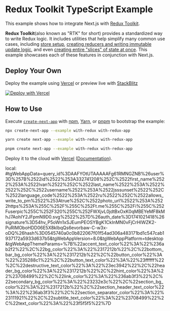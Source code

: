 # Redux Toolkit TypeScript Example

This example shows how to integrate Next.js with [Redux Toolkit](https://redux-toolkit.js.org).

**Redux Toolkit**(also known as "RTK" for short) provides a standardized way to write Redux logic. It includes utilities that help simplify many common use cases, including [store setup](https://redux-toolkit.js.org/api/configureStore), [creating reducers and writing immutable update logic](https://redux-toolkit.js.org/api/createreducer), and even [creating entire "slices" of state at once](https://redux-toolkit.js.org/api/createslice). This example showcases each of these features in conjunction with Next.js.

## Deploy Your Own

Deploy the example using [Vercel](https://vercel.com?utm_source=github&utm_medium=readme&utm_campaign=next-example) or preview live with [StackBlitz](https://stackblitz.com/github/vercel/next.js/tree/canary/examples/with-redux)

[![Deploy with Vercel](https://vercel.com/button)](https://vercel.com/new/clone?repository-url=https://github.com/vercel/next.js/tree/canary/examples/with-redux&project-name=with-redux&repository-name=with-redux)

## How to Use

Execute [`create-next-app`](https://github.com/vercel/next.js/tree/canary/packages/create-next-app) with [npm](https://docs.npmjs.com/cli/init), [Yarn](https://yarnpkg.com/lang/en/docs/cli/create/), or [pnpm](https://pnpm.io) to bootstrap the example:

```bash
npx create-next-app --example with-redux with-redux-app
```

```bash
yarn create next-app --example with-redux with-redux-app
```

```bash
pnpm create next-app --example with-redux with-redux-app
```

Deploy it to the cloud with [Vercel](https://vercel.com/new?utm_source=github&utm_medium=readme&utm_campaign=next-example) ([Documentation](https://nextjs.org/docs/deployment)).

local: #tgWebAppData=query_id%3DAAFYOtUTAAAAAFg61RMNGZNB%26user%3D%257B%2522id%2522%253A332741208%252C%2522first_name%2522%253A%2522Ivan%2522%252C%2522last_name%2522%253A%2522%2522%252C%2522username%2522%253A%2522jsssunset%2522%252C%2522language_code%2522%253A%2522ru%2522%252C%2522allows_write_to_pm%2522%253Atrue%252C%2522photo_url%2522%253A%2522https%253A%255C%252F%255C%252Ft.me%255C%252Fi%255C%252Fuserpic%255C%252F320%255C%252FWXjvL0jdtBxOxK0qMBEYeMF8kMhJ7AohIY2JFpmN9D0.svg%2522%257D%26auth_date%3D1741021418%26signature%3D54hv_P5oWn1xSJEumPEOSYBgK1CkInMN0vFjCrHIWZK2-PuRIMOboHDD06E5X8klbqQs6evorbaw-C-w3x-oDQ%26hash%3D0545740a0c0b822067f01f54ad306a483171bd1c547cab1937172a5933d637b5&tgWebAppVersion=8.0&tgWebAppPlatform=tdesktop&tgWebAppThemeParams=%7B%22accent_text_color%22%3A%22%236ab2f2%22%2C%22bg_color%22%3A%22%2317212b%22%2C%22bottom_bar_bg_color%22%3A%22%2317212b%22%2C%22button_color%22%3A%22%235288c1%22%2C%22button_text_color%22%3A%22%23ffffff%22%2C%22destructive_text_color%22%3A%22%23ec3942%22%2C%22header_bg_color%22%3A%22%2317212b%22%2C%22hint_color%22%3A%22%23708499%22%2C%22link_color%22%3A%22%236ab3f3%22%2C%22secondary_bg_color%22%3A%22%23232e3c%22%2C%22section_bg_color%22%3A%22%2317212b%22%2C%22section_header_text_color%22%3A%22%236ab3f3%22%2C%22section_separator_color%22%3A%22%23111921%22%2C%22subtitle_text_color%22%3A%22%23708499%22%2C%22text_color%22%3A%22%23f5f5f5%22%7D
